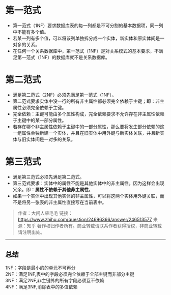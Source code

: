 # 第一范式
* 第一范式（1NF）要求数据库表的每一列都是不可分割的基本数据项，同一列中不能有多个值。
* 若某一列有多个值，可以将该列单独拆分成一个实体，新实体和原实体间是一对多的关系。
* 在任何一个关系数据库中，第一范式（1NF）是对关系模式的基本要求，不满足第一范式（1NF）的数据库就不是关系数据库。

# 第二范式
* 满足第二范式（2NF）必须先满足第一范式（1NF）。
* 第二范式要求实体中没一行的所有非主属性都必须完全依赖于主键；即：非主属性必须完全依赖于主键。
* 完全依赖：主键可能由多个属性构成，完全依赖要求不允许存在非主属性依赖于主键中的某一部分属性。
* 若存在哪个非主属性依赖于主键中的一部分属性，那么要将发生部分依赖的这一组属性单独新建一个实体，并且在旧实体中用外键与新实体关联，并且新实体与旧实体间是一对多的关系。

# 第三范式
* 满足第三范式必须先满足第二范式。
* 第三范式要求：实体中的属性不能是其他实体中的非主属性。因为这样会出现冗余。即：**属性不依赖于其他非主属性**。
* 如果一个实体中出现其他实体的非主属性，可以将这两个实体用外键关联，而不是将另一张表的非主属性直接写在当前表中。

>作者：大闲人柴毛毛
>链接：https://www.zhihu.com/question/24696366/answer/246513577
>来源：知乎
>著作权归作者所有。商业转载请联系作者获得授权，非商业转载请注明出处。

---

## 总结
1NF：字段是最小的的单元不可再分  
2NF：满足1NF,表中的字段必须完全依赖于全部主键而非部分主键  
3NF：满足2NF,非主键外的所有字段必须互不依赖  
4NF：满足3NF,消除表中的多值依赖  